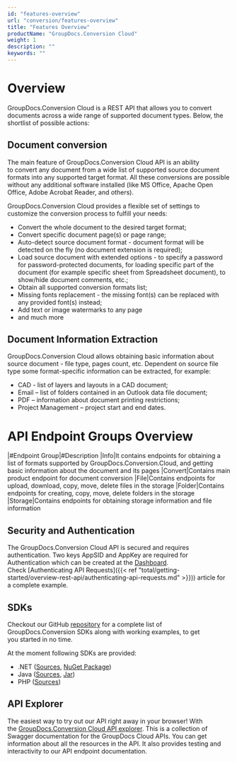 ```yaml
---
id: "features-overview"
url: "conversion/features-overview"
title: "Features Overview"
productName: "GroupDocs.Conversion Cloud"
weight: 1
description: ""
keywords: ""
---
```






# Overview #

GroupDocs.Conversion Cloud is a REST API that allows you to convert documents across a wide range of supported document types. Below, the shortlist of possible actions: 

## Document conversion ##

The main feature of GroupDocs.Conversion Cloud API is an ability to convert any document from a wide list of supported source document formats into any supported target format. All these conversions are possible without any additional software installed (like MS Office, Apache Open Office, Adobe Acrobat Reader, and others). 

GroupDocs.Conversion Cloud provides a flexible set of settings to customize the conversion process to fulfill your needs:

* Convert the whole document to the desired target format;
* Convert specific document page(s) or page range;
* Auto-detect source document format - document format will be detected on the fly (no document extension is required);
* Load source document with extended options - to specify a password for password-protected documents, for loading specific part of the document (for example specific sheet from Spreadsheet document), to show/hide document comments, etc.;
* Obtain all supported conversion formats list;
* Missing fonts replacement - the missing font(s) can be replaced with any provided font(s) instead;
* Add text or image watermarks to any page 
* and much more

## Document Information Extraction ##

GroupDocs.Conversion Cloud allows obtaining basic information about source document - file type, pages count, etc. Dependent on source file type some format-specific information can be extracted, for example:

* CAD - list of layers and layouts in a CAD document;
* Email – list of folders contained in an Outlook data file document;
* PDF – information about document printing restrictions;
* Project Management – project start and end dates.

# API Endpoint Groups Overview #

|#Endpoint Group|#Description
|Info|It contains endpoints for obtaining a list of formats supported by GroupDocs.Conversion.Cloud, and getting basic information about the document and its pages
|Convert|Contains main product endpoint for document conversion
|File|Contains endpoints for upload, download, copy, move, delete files in the storage
|Folder|Contains endpoints for creating, copy, move, delete folders in the storage
|Storage|Contains endpoints for obtaining storage information and file information

 

## Security and Authentication ##

The GroupDocs.Conversion Cloud API is secured and requires authentication. Two keys AppSID and AppKey are required for Authentication which can be created at the [Dashboard](http://dashboard.groupdocs.cloud/). Check [Authenticating API Requests]({{< ref "total/getting-started/overview-rest-api/authenticating-api-requests.md" >}})) article for a complete example. 

## SDKs ##

Checkout our GitHub [repository](https://github.com/groupdocs-conversion-cloud) for a complete list of GroupDocs.Conversion SDKs along with working examples, to get you started in no time. 

At the moment following SDKs are provided: 

* .NET ([Sources](https://github.com/groupdocs-conversion-cloud/groupdocs-conversion-cloud-dotnet), [NuGet Package](https://www.nuget.org/packages/GroupDocs.Conversion-Cloud/))
* Java ([Sources](https://github.com/groupdocs-conversion-cloud/groupdocs-conversion-cloud-java), [Jar](https://repository.groupdocs.cloud/webapp/#/artifacts/browse/tree/General/repo/com/groupdocs/groupdocs-conversion-cloud))
* PHP ([Sources](https://github.com/groupdocs-conversion-cloud/groupdocs-conversion-cloud-php))

## API Explorer ##

The easiest way to try out our API right away in your browser! With the [GroupDocs.Conversion Cloud API explorer](https://apireference.groupdocs.cloud/conversion/). This is a collection of Swagger documentation for the GroupDocs Cloud APIs. You can get information about all the resources in the API. It also provides testing and interactivity to our API endpoint documentation.